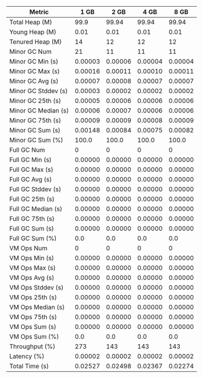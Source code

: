 | Metric | 1 GB | 2 GB | 4 GB | 8 GB |
|------|----|----|----|----|
| Total Heap (M) | 99.9 | 99.94 | 99.94 | 99.94 |
| Young Heap (M) | 0.01 | 0.01 | 0.01 | 0.01 |
| Tenured Heap (M) | 14 | 12 | 12 | 12 |
| Minor GC Num | 21 | 11 | 11 | 11 |
| Minor GC Min (s) | 0.00003 | 0.00006 | 0.00004 | 0.00004 |
| Minor GC Max (s) | 0.00016 | 0.00011 | 0.00010 | 0.00011 |
| Minor GC Avg (s) | 0.00007 | 0.00008 | 0.00007 | 0.00007 |
| Minor GC Stddev (s) | 0.00003 | 0.00002 | 0.00002 | 0.00002 |
| Minor GC 25th (s) | 0.00005 | 0.00006 | 0.00006 | 0.00006 |
| Minor GC Median (s) | 0.00006 | 0.00007 | 0.00006 | 0.00006 |
| Minor GC 75th (s) | 0.00009 | 0.00009 | 0.00008 | 0.00009 |
| Minor GC Sum (s) | 0.00148 | 0.00084 | 0.00075 | 0.00082 |
| Minor GC Sum (%) | 100.0 | 100.0 | 100.0 | 100.0 |
| Full GC Num | 0 | 0 | 0 | 0 |
| Full GC Min (s) | 0.00000 | 0.00000 | 0.00000 | 0.00000 |
| Full GC Max (s) | 0.00000 | 0.00000 | 0.00000 | 0.00000 |
| Full GC Avg (s) | 0.00000 | 0.00000 | 0.00000 | 0.00000 |
| Full GC Stddev (s) | 0.00000 | 0.00000 | 0.00000 | 0.00000 |
| Full GC 25th (s) | 0.00000 | 0.00000 | 0.00000 | 0.00000 |
| Full GC Median (s) | 0.00000 | 0.00000 | 0.00000 | 0.00000 |
| Full GC 75th (s) | 0.00000 | 0.00000 | 0.00000 | 0.00000 |
| Full GC Sum (s) | 0.00000 | 0.00000 | 0.00000 | 0.00000 |
| Full GC Sum (%) | 0.0 | 0.0 | 0.0 | 0.0 |
| VM Ops Num | 0 | 0 | 0 | 0 |
| VM Ops Min (s) | 0.00000 | 0.00000 | 0.00000 | 0.00000 |
| VM Ops Max (s) | 0.00000 | 0.00000 | 0.00000 | 0.00000 |
| VM Ops Avg (s) | 0.00000 | 0.00000 | 0.00000 | 0.00000 |
| VM Ops Stddev (s) | 0.00000 | 0.00000 | 0.00000 | 0.00000 |
| VM Ops 25th (s) | 0.00000 | 0.00000 | 0.00000 | 0.00000 |
| VM Ops Median (s) | 0.00000 | 0.00000 | 0.00000 | 0.00000 |
| VM Ops 75th (s) | 0.00000 | 0.00000 | 0.00000 | 0.00000 |
| VM Ops Sum (s) | 0.00000 | 0.00000 | 0.00000 | 0.00000 |
| VM Ops Sum (%) | 0.0 | 0.0 | 0.0 | 0.0 |
| Throughput (%) | 273 | 143 | 143 | 143 |
| Latency (%) | 0.00002 | 0.00002 | 0.00002 | 0.00002 |
| Total Time (s) | 0.02527 | 0.02498 | 0.02367 | 0.02274 |
